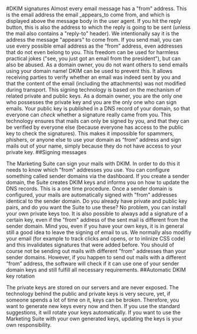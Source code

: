 #DKIM signatures
Almost every email message has a "from" address. This is the email address the email _appears_to come from, and which is displayed above the message body in the user agent. If you hit the reply button, this is also the address to which the reply is going to be sent (unless the mail also contains a "reply-to" header).
We intentionally say it is the address the message "appears" to come from. If you send mail, you can use every possible email address as the “from” address, even addresses that do not even belong to you. This freedom can be used for harmless practical jokes ("see, you just got an email from the president"), but can also be abused. As a domain owner, you do not want others to send emails using your domain name!
DKIM can be used to prevent this. It allows receiving parties to verify whether an email was indeed sent by you and that the content of the email (including the attachments) was not modified during transport.
This signing technology is based on the mechanism of related private and public keys. As a domain owner, you are the only one who possesses the private key and you are the only one who can sign emails. Your public key is published in a DNS record of your domain, so that everyone can _check_ whether a signature really came from you. This technology ensures that mails can only be signed by you, and that they can be verified by everyone else (because everyone has access to the public key to check the signatures). This makes it impossible for spammers, phishers, or anyone else to use your domain as “from” address and sign mails out of your name, simply because they do not have access to your private key.
##Signing messages

The Marketing Suite can sign your mails with DKIM. In order to do this it needs to know which "from" addresses you use. You can configure something called sender domains via the dashboard. If you create a sender domain, the Suite creates DKIM keys and informs you on how to update the DNS records. This is a one time procedure. Once a sender domain is configured, your mails are automatically signed with "from" addresses identical to the sender domain.
Do you already have private and public key pairs, and do you want the Suite to use these? No problem, you can install your own private keys too. It is also possible to always add a signature of a certain key, even if the "from" address of the sent mail is different from the sender domain.
Mind you, even if you have your own keys, it is in general still a good idea to leave the signing of email to us. We normally also modifiy your email (for example to track clicks and opens, or to inlinize CSS code) and this invalidates signatures that were added before.
You should of course not be sending out mails with different "from" addresses than your sender domains. However, if you happen to send out mails with a different “from” address, the software will check if it can use one of your sender domain keys and still fulfill all necessary requirements.
##Automatic DKIM key rotation

The private keys are stored on our servers and are never exposed. The technology behind the public and private keys is very secure, yet, if someone spends a lot of time on it, keys can be broken. Therefore, you want to generate new keys every now and then. If you use the standard suggestions, it will rotate your keys automatically. If you want to use the Marketing Suite with your own generated keys, updating the keys is your own responsibility.

